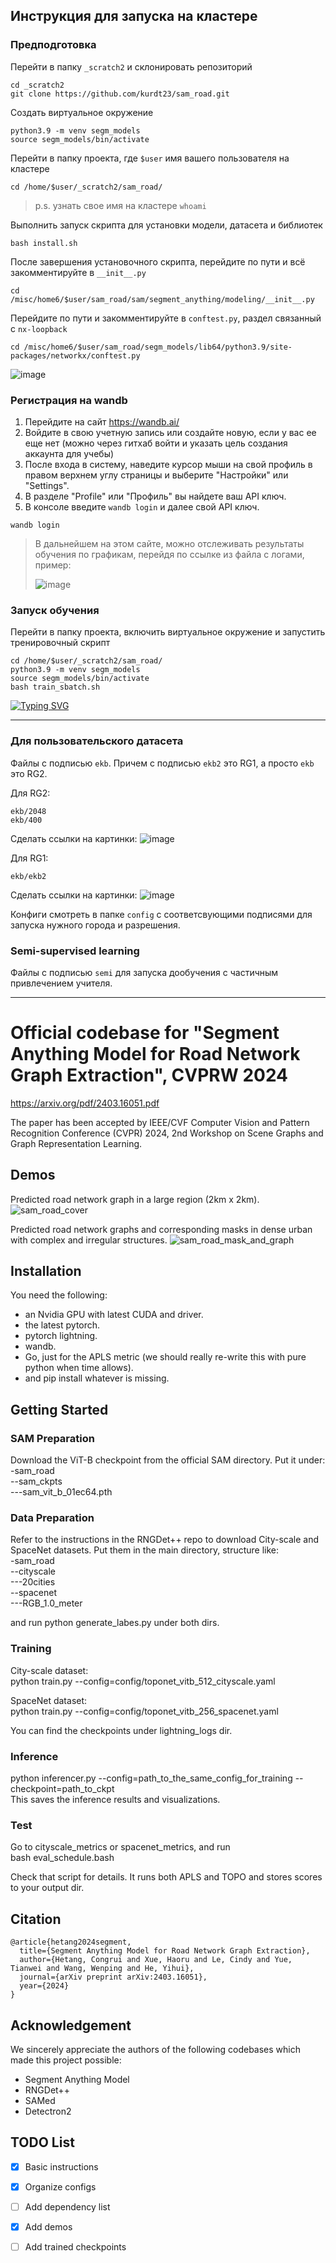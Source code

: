 ## Инструкция для запуска на кластере
### Предподготовка
Перейти в папку ```_scratch2``` и склонировать репозиторий
```
cd _scratch2
git clone https://github.com/kurdt23/sam_road.git
```

Создать виртуальное окружение
```
python3.9 -m venv segm_models
source segm_models/bin/activate
```

Перейти в папку проекта, где ```$user``` имя вашего пользователя на кластере
```
cd /home/$user/_scratch2/sam_road/
```
> p.s. узнать свое имя на кластере
> ```whoami```

Выполнить запуск скрипта для установки модели, датасета и библиотек
```
bash install.sh
```

После завершения установочного скрипта, перейдите по пути и всё закомментируйте в ```__init__.py```
```
cd /misc/home6/$user/sam_road/sam/segment_anything/modeling/__init__.py
```

Перейдите по пути и закомментируйте в ```conftest.py```, раздел связанный с ```nx-loopback```
```
cd /misc/home6/$user/sam_road/segm_models/lib64/python3.9/site-packages/networkx/conftest.py
```
![image](https://github.com/kurdt23/sam_road/assets/148371058/6f321023-c285-47f9-bb96-52aede68fc6c)

### Регистрация на wandb
1. Перейдите на сайт https://wandb.ai/
2. Войдите в свою учетную запись или создайте новую, если у вас ее еще нет (можно через гитхаб войти и указать цель создания аккаунта для учебы)
3. После входа в систему, наведите курсор мыши на свой профиль в правом верхнем углу страницы и выберите "Настройки" или "Settings".
4. В разделе "Profile" или "Профиль" вы найдете ваш API ключ.
5. В консоле введите ```wandb login``` и далее свой API ключ.
```
wandb login
```

> В дальнейшем на этом сайте, можно отслеживать результаты обучения по графикам, перейдя по ссылке из файла с логами, пример:
>
>  ![image](https://github.com/kurdt23/sam_road/assets/148371058/deb794b2-1efd-49d5-b03e-dacbd8c00fb4)



### Запуск обучения
Перейти в папку проекта, включить виртуальное окружение и запустить тренировочный скрипт
```
cd /home/$user/_scratch2/sam_road/
python3.9 -m venv segm_models
source segm_models/bin/activate
bash train_sbatch.sh
```
[![Typing SVG](https://readme-typing-svg.herokuapp.com?font=Fira+Code&duration=3000&pause=2000&color=F711B4&random=false&width=1200&lines=%D0%95%D1%81%D0%BB%D0%B8%2C+%D0%B2%D1%81%D0%B5+%D1%81%D0%B4%D0%B5%D0%BB%D0%B0%D0%BB%D0%B8+%D0%B2%D0%B5%D1%80%D0%BD%D0%BE+%D0%B8+%D0%B2+%D0%BB%D0%BE%D0%B3%D0%B0%D1%85+%D0%BF%D0%BE%D1%8F%D0%B2%D0%B8%D0%BB%D0%B8%D1%81%D1%8C+%D1%81%D1%82%D1%80%D0%BE%D0%BA%D0%B8+%D1%81+%D1%8D%D0%BF%D0%BE%D1%85%D0%B0%D0%BC%D0%B8%2C+%D0%BF%D0%BE%D0%B7%D0%B4%D1%80%D0%B0%D0%B2%D0%BB%D1%8F%D1%8E!+You're+breathtaking!+%E2%9C%A8)](https://git.io/typing-svg)


----------------------------------------------------------------------

### Для пользовательского датасета

Файлы с подписью ```ekb```. Причем с подписью ```ekb2``` это RG1, а просто ```ekb``` это RG2.

Для RG2:
 ```
ekb/2048
ekb/400
 ```
Сделать ссылки на картинки:
![image](https://github.com/user-attachments/assets/c92dca3f-8a32-43d2-8054-2f03301f0dd5)


Для RG1:

 ```
ekb/ekb2
 ```
Сделать ссылки на картинки:
![image](https://github.com/user-attachments/assets/45e05af9-fc04-4dcc-b0e0-61e3502b17a3)

Конфиги смотреть в папке ```config``` с соответсвующими подписями для запуска нужного города и разрешения.

### Semi-supervised learning

Файлы с подписью ```semi``` для запуска дообучения с частичным привлечением учителя.

----------------------------------------------------------------------

# Official codebase for "Segment Anything Model for Road Network Graph Extraction", CVPRW 2024
https://arxiv.org/pdf/2403.16051.pdf

The paper has been accepted by IEEE/CVF Computer Vision and Pattern Recognition Conference (CVPR) 2024, 2nd Workshop on Scene Graphs and Graph Representation Learning.

## Demos
Predicted road network graph in a large region (2km x 2km).
![sam_road_cover](imgs/sam_road_cover.png)

Predicted road network graphs and corresponding masks in dense urban with complex and irregular structures.
![sam_road_mask_and_graph](imgs/sam_road_mask_and_graph.png)

## Installation
You need the following:
- an Nvidia GPU with latest CUDA and driver.
- the latest pytorch.
- pytorch lightning.
- wandb.
- Go, just for the APLS metric (we should really re-write this with pure python when time allows).
- and pip install whatever is missing.


## Getting Started

### SAM Preparation
Download the ViT-B checkpoint from the official SAM directory. Put it under:  
-sam_road  
--sam_ckpts  
---sam_vit_b_01ec64.pth  

### Data Preparation
Refer to the instructions in the RNGDet++ repo to download City-scale and SpaceNet datasets.
Put them in the main directory, structure like:  
-sam_road  
--cityscale  
---20cities  
--spacenet  
---RGB_1.0_meter  

and run python generate_labes.py under both dirs.

### Training
City-scale dataset:  
python train.py --config=config/toponet_vitb_512_cityscale.yaml  

SpaceNet dataset:  
python train.py --config=config/toponet_vitb_256_spacenet.yaml  

You can find the checkpoints under lightning_logs dir.

### Inference
python inferencer.py --config=path_to_the_same_config_for_training --checkpoint=path_to_ckpt  
This saves the inference results and visualizations.

### Test
Go to cityscale_metrics or spacenet_metrics, and run  
bash eval_schedule.bash  

Check that script for details. It runs both APLS and TOPO and stores scores to your output dir.

## Citation
```
@article{hetang2024segment,
  title={Segment Anything Model for Road Network Graph Extraction},
  author={Hetang, Congrui and Xue, Haoru and Le, Cindy and Yue, Tianwei and Wang, Wenping and He, Yihui},
  journal={arXiv preprint arXiv:2403.16051},
  year={2024}
}
```

## Acknowledgement
We sincerely appreciate the authors of the following codebases which made this project possible:
- Segment Anything Model  
- RNGDet++  
- SAMed  
- Detectron2  

## TODO List
- [x] Basic instructions
- [x] Organize configs
- [ ] Add dependency list
- [x] Add demos
- [ ] Add trained checkpoints



